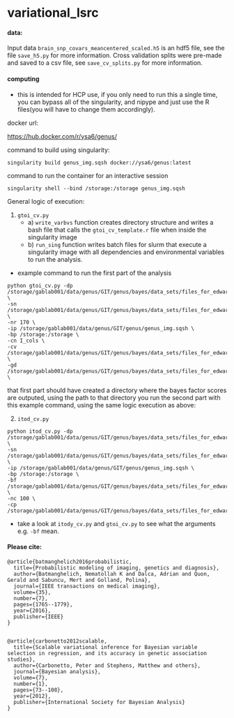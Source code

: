 # variational_lsrc

#### data:

Input data `brain_snp_covars_meancentered_scaled.h5` is an hdf5 file, see the file `save_h5.py` for more information. 
Cross validation splits were pre-made and saved to a csv file, see `save_cv_splits.py` for more information.

#### computing

* this is intended for HCP use, if you only need to run this a single time, you can bypass all of the singularity, and nipype and just use the R files(you will have to change them accordingly).

docker url:

https://hub.docker.com/r/ysa6/genus/

command to build using singularity: 
```
singularity build genus_img.sqsh docker://ysa6/genus:latest
```

command to run the container for an interactive session
```
singularity shell --bind /storage:/storage genus_img.sqsh
```

General logic of execution:
  1. `gtoi_cv.py` 
      * a) `write_varbvs` function creates directory structure and writes a bash file that calls the `gtoi_cv_template.r` file when inside the singularity image
      * b) `run_sing` function writes batch files for slurm that execute a singularity image with all dependencies and environmental variables to run the analysis. 

* example command to run the first part of the analysis
```
python gtoi_cv.py -dp /storage/gablab001/data/genus/GIT/genus/bayes/data_sets/files_for_edward/brain_snp_covars_meancentered_scaled.h5 \
-sn /storage/gablab001/data/genus/GIT/genus/bayes/data_sets/files_for_edward/dev_for_container/bf_out_cv \
-nr 170 \
-ip /storage/gablab001/data/genus/GIT/genus/genus_img.sqsh \
-bp /storage:/storage \
-cn I_cols \
-cv /storage/gablab001/data/genus/GIT/genus/bayes/data_sets/files_for_edward/dev_for_container/shuffle_split_cv.csv \
-gd /storage/gablab001/data/genus/GIT/genus/bayes/data_sets/files_for_edward/dev_for_container/gtoi_res \
```

that first part should have created a directory where the bayes factor scores are outputed, using the path to that directory you run the second part with this example command, using the same logic execution as above: 

2. `itod_cv.py`
```
python itod_cv.py -dp /storage/gablab001/data/genus/GIT/genus/bayes/data_sets/files_for_edward/brain_snp_covars_meancentered_scaled.h5 \
-sn /storage/gablab001/data/genus/GIT/genus/bayes/data_sets/files_for_edward/dev_for_container/fxvb_out_cv \
-ip /storage/gablab001/data/genus/GIT/genus/genus_img.sqsh \
-bp /storage:/storage \
-bf /storage/gablab001/data/genus/GIT/genus/bayes/data_sets/files_for_edward/dev_for_container/bf_out_cv \
-nc 100 \
-cp /storage/gablab001/data/genus/GIT/genus/bayes/data_sets/files_for_edward/dev_for_container/shuffle_split_cv.csv
```

* take a look at `itody_cv.py` and `gtoi_cv.py` to see what the arguments e.g. `-bf` mean. 

#### Please cite:
```
@article{batmanghelich2016probabilistic,
  title={Probabilistic modeling of imaging, genetics and diagnosis},
  author={Batmanghelich, Nematollah K and Dalca, Adrian and Quon, Gerald and Sabuncu, Mert and Golland, Polina},
  journal={IEEE transactions on medical imaging},
  volume={35},
  number={7},
  pages={1765--1779},
  year={2016},
  publisher={IEEE}
}


@article{carbonetto2012scalable,
  title={Scalable variational inference for Bayesian variable selection in regression, and its accuracy in genetic association studies},
  author={Carbonetto, Peter and Stephens, Matthew and others},
  journal={Bayesian analysis},
  volume={7},
  number={1},
  pages={73--108},
  year={2012},
  publisher={International Society for Bayesian Analysis}
}
```
